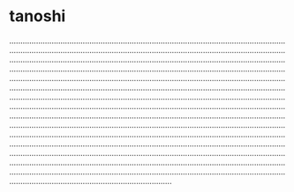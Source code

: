 # tanoshi

.............................................................................................................................................................................................................................................................................................................................................................................................................................................................................................................................................................................................................................................................................................................................................................................................................................................................................................................................................................................................................................................................................................................................................................................................................................................................................................................................................................................................................................................................................................................................................................................................................................................................................................................................................................................................................................................................................................................................................................................................................